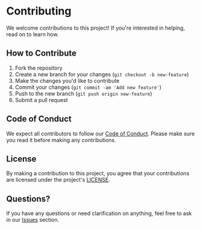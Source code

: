 # Contributing

We welcome contributions to this project! If you're interested in helping, read on to learn how.

## How to Contribute

1. Fork the repository
2. Create a new branch for your changes (`git checkout -b new-feature`)
3. Make the changes you'd like to contribute
4. Commit your changes (`git commit -am 'Add new feature'`)
5. Push to the new branch (`git push origin new-feature`)
6. Submit a pull request

## Code of Conduct

We expect all contributors to follow our [Code of Conduct](INSERT_LINK_HERE). Please make sure you read it before making any contributions.

## License

By making a contribution to this project, you agree that your contributions are licensed under the project's [LICENSE](LICENSE).

## Questions?

If you have any questions or need clarification on anything, feel free to ask in our [Issues](https://github.com/OWNER/REPO/issues) section.
